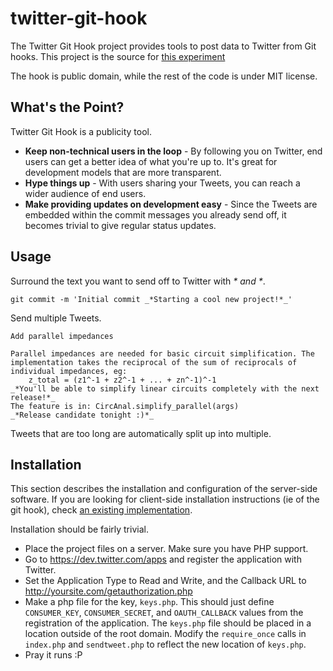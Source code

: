 twitter-git-hook
================

The Twitter Git Hook project provides tools to post data to Twitter from Git
hooks. This project is the source for
[this experiment](http://git-hook.mrsnowf1ake.com/)

The hook is public domain, while the rest of the code is under MIT license.

What's the Point?
-----------------

Twitter Git Hook is a publicity tool.
* **Keep non-technical users in the loop** - By following you on Twitter, end
users can get a better idea of what you're up to. It's great for development
models that are more transparent.
* **Hype things up** - With users sharing your Tweets, you can reach a wider
audience of end users.
* **Make providing updates on development easy** - Since the Tweets are embedded
within the commit messages you already send off, it becomes trivial to give
regular status updates.

Usage
-----

Surround the text you want to send off to Twitter with _* and *_.

    git commit -m 'Initial commit _*Starting a cool new project!*_'

Send multiple Tweets.

    Add parallel impedances
    
    Parallel impedances are needed for basic circuit simplification. The
    implementation takes the reciprocal of the sum of reciprocals of
    individual impedances, eg:
        z_total = (z1^-1 + z2^-1 + ... + zn^-1)^-1
    _*You'll be able to simplify linear circuits completely with the next release!*_
    The feature is in: CircAnal.simplify_parallel(args)
    _*Release candidate tonight :)*_

Tweets that are too long are automatically split up into multiple.

Installation
------------

This section describes the installation and configuration of the server-side
software. If you are looking for client-side installation instructions (ie of
the git hook), check
[an existing implementation](http://git-hook.mrsnowf1ake.com/).

Installation should be fairly trivial.
* Place the project files on a server. Make sure you have PHP support.
* Go to https://dev.twitter.com/apps and register the application with Twitter.
* Set the Application Type to Read and Write, and the Callback URL to
http://yoursite.com/getauthorization.php
* Make a php file for the key, `keys.php`. This should just define
`CONSUMER_KEY`, `CONSUMER_SECRET`, and `OAUTH_CALLBACK` values from the
registration of the application. The `keys.php` file should be placed in a
location outside of the root domain. Modify the `require_once` calls in
`index.php` and `sendtweet.php` to reflect the new location of `keys.php`.
* Pray it runs :P
